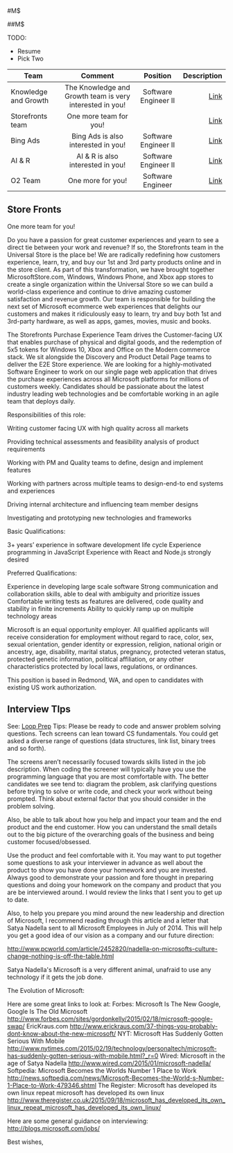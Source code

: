 #M$

##M$

TODO:

- Resume
- Pick Two

| Team        | Comment|Position | Description|
| ------------- |:-------------:|:-------------:| -----:|
| Knowledge and Growth  |The Knowledge and Growth team is very interested in you!| Software Engineer II | [Link](https://careers.microsoft.com/jobdetails.aspx?ss=&pg=0&so=&rw=1&jid=347944&jlang=en&pp=ss )|
|Storefronts team       |One more team for you!  |       |       [Link](#store-fronts)|
|Bing Ads| Bing Ads is also interested in you!|Software Engineer II |[Link](https://careers.microsoft.com/jobdetails.aspx?ss=&pg=0&so=&rw=1&jid=348395&jlang=en&pp=ss)|
|AI & R|AI & R is also interested in you!  | Software Engineer II |[Link](https://careers.microsoft.com/jobdetails.aspx?ss=&pg=0&so=&rw=1&jid=346744&jlang=en&pp=ss)|
| O2 Team |One more for you!  |Software Engineer |[Link](https://careers.microsoft.com/jobdetails.aspx?ss=&pg=0&so=&rw=1&jid=345804&jlang=en&pp=ss)|






## Store Fronts
One more team for you!

Do you have a passion for great customer experiences and yearn to see a direct tie between your work and revenue? If so, the Storefronts team in the Universal Store is the place be! We are radically redefining how customers experience, learn, try, and buy our 1st and 3rd party products online and in the store client. As part of this transformation, we have brought together MicrosoftStore.com, Windows, Windows Phone, and Xbox app stores to create a single organization within the Universal Store so we can build a world-class experience and continue to drive amazing customer satisfaction and revenue growth. Our team is responsible for building the next set of Microsoft ecommerce web experiences that delights our customers and makes it ridiculously easy to learn, try and buy both 1st and 3rd-party hardware, as well as apps, games, movies, music and books.



The Storefronts Purchase Experience Team drives the Customer-facing UX that enables purchase of physical and digital goods, and the redemption of 5x5 tokens for Windows 10, Xbox and Office on the Modern commerce stack. We sit alongside the Discovery and Product Detail Page teams to deliver the E2E Store experience.  We are looking for a highly-motivated Software Engineer to work on our single page web application that drives the purchase experiences across all Microsoft platforms for millions of customers weekly.  Candidates should be passionate about the latest industry leading web technologies and be comfortable working in an agile team that deploys daily.



Responsibilities of this role:

Writing customer facing UX with high quality across all markets

Providing technical assessments and feasibility analysis of product requirements

Working with PM and Quality teams to define, design and implement features

Working with partners across multiple teams to design-end-to end systems and experiences

Driving internal architecture and influencing team member designs

Investigating and prototyping new technologies and frameworks



Basic Qualifications:

3+ years’ experience in software development life cycle
Experience programming in JavaScript
Experience with React and Node.js strongly desired


Preferred Qualifications:

Experience in developing large scale software
Strong communication and collaboration skills, able to deal with ambiguity and prioritize issues
Comfortable writing tests as features are delivered, code quality and stability in finite increments
Ability to quickly ramp up on multiple technology areas


Microsoft is an equal opportunity employer. All qualified applicants will receive consideration for employment without regard to race, color, sex, sexual orientation, gender identity or expression, religion, national origin or ancestry, age, disability, marital status, pregnancy, protected veteran status, protected genetic information, political affiliation, or any other characteristics protected by local laws, regulations, or ordinances.



This position is based in Redmond, WA, and open to candidates with existing US work authorization.




## Interview TIps

See: [Loop Prep](https://drive.google.com/file/d/0ByQQZTuX45lKVF9MX29DMnZwM2xqMENZbTJJbWVDMmF5X0dR/view?usp=sharing)
Tips:
Please be ready to code and answer problem solving questions. Tech screens can lean toward CS fundamentals. You could get asked a diverse range of questions (data structures, link list, binary trees and so forth).

The screens aren’t necessarily focused towards skills listed in the job description. When coding the screener will typically have you use the programming language that you are most comfortable with.  The better candidates we see tend to:  diagram the problem, ask clarifying questions before trying to solve or write code, and check your work without being prompted.  Think about external factor that you should consider in the problem solving.

Also, be able to talk about how you help and impact your team and the end product and the end customer.  How you can understand the small details out to the big picture of the overarching goals of the business and being customer focused/obsessed.

Use the product and feel comfortable with it.  You may want to put together some questions to ask your interviewer in advance as well about the product to show you have done your homework and you are invested.  Always good to demonstrate your passion and fore thought in preparing questions and doing your homework on the company and product that you are be interviewed around.  I would review the links that I sent you to get up to date.

Also, to help you prepare you mind around the new leadership and direction of Microsoft, I recommend reading through this article and a letter that Satya Nadella sent to all Microsoft Employees in July of 2014.  This will help you get a good idea of our vision as a company and our future direction:

http://www.pcworld.com/article/2452820/nadella-on-microsofts-culture-change-nothing-is-off-the-table.html

Satya Nadella's Microsoft is a very different animal, unafraid to use any technology if it gets the job done.


The Evolution of Microsoft:

Here are some great links to look at:
Forbes: Microsoft Is The New Google, Google Is The Old Microsoft
http://www.forbes.com/sites/gordonkelly/2015/02/18/microsoft-google-swap/
EricKraus.com
http://www.erickraus.com/37-things-you-probably-dont-know-about-the-new-microsoft/
NYT: Microsoft Has Suddenly Gotten Serious With Mobile
http://www.nytimes.com/2015/02/19/technology/personaltech/microsoft-has-suddenly-gotten-serious-with-mobile.html?_r=0
Wired: Microsoft in the age of Satya Nadella
http://www.wired.com/2015/01/microsoft-nadella/
Softpedia:  Microsoft Becomes the Worlds Number 1 Place to Work
http://news.softpedia.com/news/Microsoft-Becomes-the-World-s-Number-1-Place-to-Work-479346.shtml
The Register:  Microsoft has developed its own linux repeat microsoft has developed its own linux
http://www.theregister.co.uk/2015/09/18/microsoft_has_developed_its_own_linux_repeat_microsoft_has_developed_its_own_linux/


Here are some general guidance on interviewing:
http://blogs.microsoft.com/jobs/

Best wishes,


